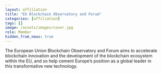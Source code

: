 ```yaml
---
layout: affiliation
title: "EU Blockchain Observatory and Forum"
categories: [affiliation]
tags: []
image: /assets/images/cover.jpg
role: Member
hidden_from_news: true
---
```


The European Union Blockchain Observatory and Forum aims to accelerate blockchain innovation and the development of the blockchain ecosystem within the EU, and so help cement Europe’s position as a global leader in this transformative new technology.
